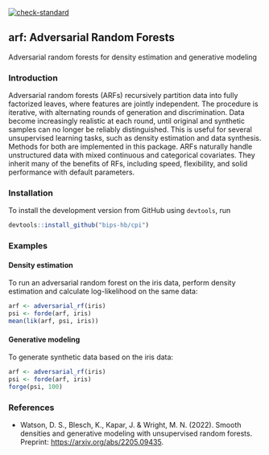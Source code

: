 <!-- badges: start -->
  [![check-standard](https://github.com/bips-hb/arf/actions/workflows/check-standard.yaml/badge.svg)](https://github.com/bips-hb/arf/actions/workflows/check-standard.yaml)
  <!-- badges: end -->

## arf: Adversarial Random Forests
Adversarial random forests for density estimation and generative modeling

### Introduction
Adversarial random forests (ARFs) recursively partition data into fully factorized leaves, where features are jointly independent. The procedure is iterative, with alternating rounds of generation and discrimination. Data become increasingly realistic at each round, until original and synthetic samples can no longer be reliably distinguished. This is useful for several unsupervised learning tasks, such as density estimation and data synthesis. Methods for both are implemented in this package. ARFs naturally handle unstructured data with mixed continuous and categorical covariates. They inherit many of the benefits of RFs, including speed, flexibility, and solid performance with default parameters. 


### Installation
To install the development version from GitHub using `devtools`, run

```R
devtools::install_github("bips-hb/cpi")
```

### Examples
#### Density estimation
To run an adversarial random forest on the iris data, perform density estimation and calculate log-likelihood on the same data:
```R
arf <- adversarial_rf(iris)
psi <- forde(arf, iris)
mean(lik(arf, psi, iris))
```

#### Generative modeling
To generate synthetic data based on the iris data: 
```R
arf <- adversarial_rf(iris)
psi <- forde(arf, iris)
forge(psi, 100)
```

### References
* Watson, D. S., Blesch, K., Kapar, J. & Wright, M. N. (2022). Smooth densities and generative modeling with unsupervised random forests. Preprint: https://arxiv.org/abs/2205.09435.
